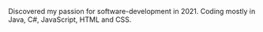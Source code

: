 Discovered my passion for software-development in 2021. Coding mostly in Java, C#, JavaScript, HTML and CSS.
